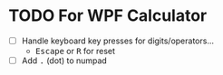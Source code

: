 # TODO For WPF Calculator

* [ ] Handle keyboard key presses for digits/operators... 
    * <kbd>Escape</kbd> or <kbd>R</kbd> for reset
* [ ] Add <kbd>.</kbd> (dot) to numpad